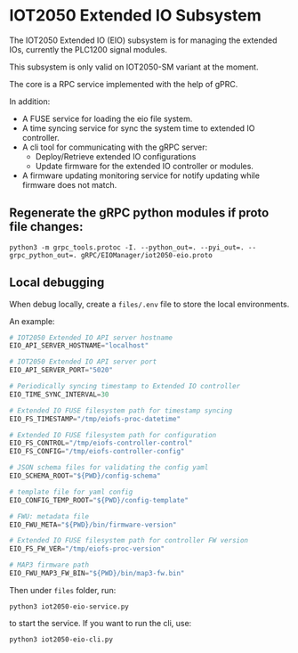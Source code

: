 # IOT2050 Extended IO Subsystem

The IOT2050 Extended IO (EIO) subsystem is for managing the extended
IOs, currently the PLC1200 signal modules.

This subsystem is only valid on IOT2050-SM variant at the moment.

The core is a RPC service implemented with the help of gPRC.

In addition:
 - A FUSE service for loading the eio file system.
 - A time syncing service for sync the system time to extended IO
   controller.
 - A cli tool for communicating with the gRPC server:
   - Deploy/Retrieve extended IO configurations
   - Update firmware for the extended IO controller or modules.
 - A firmware updating monitoring service for notify updating while
   firmware does not match.

## Regenerate the gRPC python modules if proto file changes:

```shell
python3 -m grpc_tools.protoc -I. --python_out=. --pyi_out=. --grpc_python_out=. gRPC/EIOManager/iot2050-eio.proto
```

## Local debugging

When debug locally, create a `files/.env` file to store the local environments.

An example:

```python
# IOT2050 Extended IO API server hostname
EIO_API_SERVER_HOSTNAME="localhost"

# IOT2050 Extended IO API server port
EIO_API_SERVER_PORT="5020"

# Periodically syncing timestamp to Extended IO controller
EIO_TIME_SYNC_INTERVAL=30

# Extended IO FUSE filesystem path for timestamp syncing
EIO_FS_TIMESTAMP="/tmp/eiofs-proc-datetime"

# Extended IO FUSE filesystem path for configuration
EIO_FS_CONTROL="/tmp/eiofs-controller-control"
EIO_FS_CONFIG="/tmp/eiofs-controller-config"

# JSON schema files for validating the config yaml
EIO_SCHEMA_ROOT="${PWD}/config-schema"

# template file for yaml config
EIO_CONFIG_TEMP_ROOT="${PWD}/config-template"

# FWU: metadata file
EIO_FWU_META="${PWD}/bin/firmware-version"

# Extended IO FUSE filesystem path for controller FW version
EIO_FS_FW_VER="/tmp/eiofs-proc-version"

# MAP3 firmware path
EIO_FWU_MAP3_FW_BIN="${PWD}/bin/map3-fw.bin"
```

Then under `files` folder, run:

```shell
python3 iot2050-eio-service.py
```

to start the service. If you want to run the cli, use:

```shell
python3 iot2050-eio-cli.py
```
